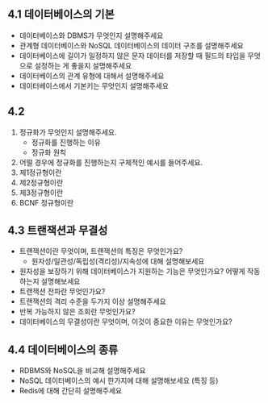 ## 4.1 데이터베이스의 기본
- 데이터베이스와 DBMS가 무엇인지 설명해주세요
- 관계형 데이터베이스와 NoSQL 데이터베이스의 데이터 구조를 설명해주세요
- 데이터베이스에 길이가 일정하지 않은 문자 데이터를 저장할 때 필드의 타입을 무엇으로 설정하는 게 좋을지 설명해주세요
- 데이터베이스의 관계 유형에 대해서 설명해주세요
- 데이터베이스에서 기본키는 무엇인지 설명해주세요

## 4.2
1. 정규화가 무엇인지 설명해주세요.
   - 정규화를 진행하는 이유
   - 정규화 원칙
2. 어떨 경우에 정규화를 진행하는지 구체적인 예시를 들어주세요.
3. 제1정규형이란
4. 제2정규형이란
5. 제3정규형이란
6. BCNF 정규형이란

## 4.3 트랜잭션과 무결성
- 트랜잭션이란 무엇이며, 트랜잭션의 특징은 무엇인가요?
  - 원자성/일관성/독립성(격리성)/지속성에 대해 설명해보세요
- 원자성을 보장하기 위해 데이터베이스가 지원하는 기능은 무엇인가요? 어떻게 작동하는지 설명해보세요
- 트랜잭션 전파란 무엇인가요?
- 트랜잭션의 격리 수준을 두가지 이상 설명해주세요
- 반복 가능하지 않은 조회란 무엇인가요?
- 데이터베이스의 무결성이란 무엇이며, 이것이 중요한 이유는 무엇인가요?

## 4.4 데이터베이스의 종류
- RDBMS와 NoSQL을 비교해 설명해주세요
- NoSQL 데이터베이스의 예시 한가지에 대해 설명해보세요 (특징 등)
- Redis에 대해 간단히 설명해주세요

